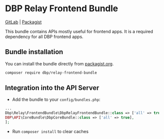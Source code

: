 # DBP Relay Frontend Bundle

[GitLab](https://gitlab.tugraz.at/dbp/relay/dbp-relay-frontend-bundle) | [Packagist](https://packagist.org/packages/dbp/relay-frontend-bundle)

This bundle contains APIs mostly useful for frontend apps. It is a required dependency
for all DBP frontend apps.

## Bundle installation

You can install the bundle directly from [packagist.org](https://packagist.org/packages/dbp/relay-frontend-bundle).

```bash
composer require dbp/relay-frontend-bundle
```

## Integration into the API Server

* Add the bundle to your `config/bundles.php`:

```php
...
Dbp\Relay\FrontendBundle\DbpRelayFrontendBundle::class => ['all' => true],
DBP\API\CoreBundle\DbpCoreBundle::class => ['all' => true],
];
```

* Run `composer install` to clear caches
